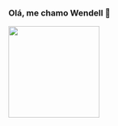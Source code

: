 ### Olá, me chamo Wendell 👋

<!--
**wendell-priebe/wendell-priebe** is a ✨ _special_ ✨ repository because its `README.md` (this file) appears on your GitHub profile.

Here are some ideas to get you started:

- 🔭 I’m currently working on ...
- 🌱 I’m currently learning ...
- 👯 I’m looking to collaborate on ...
- 🤔 I’m looking for help with ...
- 💬 Ask me about ...
- 📫 How to reach me: ...
- 😄 Pronouns: ...
- ⚡ Fun fact: ...
-->
 <div>
  <a href="https://github.com/wendell-priebe">
<!--   <img height="180em" src="https://github-readme-stats.vercel.app/api?username=wendell-priebe&show_icons=true&theme=dark&include_all_commits=true&count_private=true"/> -->
  <img height="180em" src="https://github-readme-stats.vercel.app/api/top-langs/?username=wendell-priebe&layout=compact&langs_count=7&theme=dark"/>
</div>
